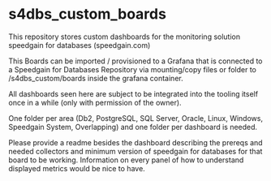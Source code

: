 # s4dbs_custom_boards
This repository stores custom dashboards for the monitoring solution speedgain for databases (speedgain.com)

This Boards can be imported / provisioned to a Grafana that is connected to a Speedgain for Databases Repository via mounting/copy files or folder to /s4dbs_custom/boards inside the grafana container. 

All dashboards seen here are subject to be integrated into the tooling itself once in a while (only with permission of the owner). 

One folder per area (Db2, PostgreSQL, SQL Server, Oracle, Linux, Windows, Speedgain System, Overlapping) and one folder per dashboard is needed. 

Please provide a readme besides the dashboard describing the prereqs and needed collectors and minimum version of speedgain for databases for that board to be working. Information on every panel of how to understand displayed metrics would be nice to have.
